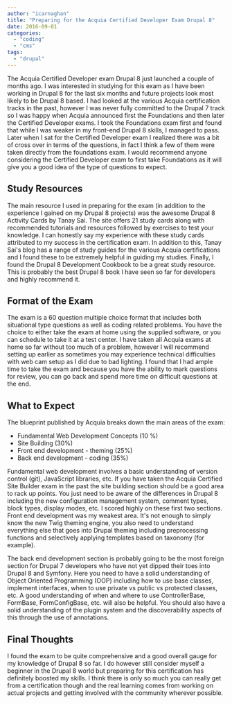 ```yaml
---
author: "icarnaghan"
title: "Preparing for the Acquia Certified Developer Exam Drupal 8"
date: 2016-09-01
categories: 
  - "coding"
  - "cms"
tags: 
  - "drupal"
---
```


The Acquia Certified Developer exam Drupal 8 just launched a couple of months ago. I was interested in studying for this exam as I have been working in Drupal 8 for the last six months and future projects look most likely to be Drupal 8 based. I had looked at the various Acquia certification tracks in the past, however I was never fully committed to the Drupal 7 track so I was happy when Acquia announced first the Foundations and then later the Certified Developer exams. I took the Foundations exam first and found that while I was weaker in my front-end Drupal 8 skills, I managed to pass. Later when I sat for the Certified Developer exam I realized there was a bit of cross over in terms of the questions, in fact I think a few of them were taken directly from the foundations exam. I would recommend anyone considering the Certified Developer exam to first take Foundations as it will give you a good idea of the type of questions to expect.

## Study Resources

The main resource I used in preparing for the exam (in addition to the experience I gained on my Drupal 8 projects) was the awesome Drupal 8 Activity Cards by Tanay Sai. The site offers 21 study cards along with recommended tutorials and resources followed by exercises to test your knowledge. I can honestly say my experience with these study cards attributed to my success in the certification exam. In addition to this, Tanay Sai's blog has a range of study guides for the various Acquia certifications and I found these to be extremely helpful in guiding my studies. Finally, I found the Drupal 8 Development Cookbook to be a great study resource. This is probably the best Drupal 8 book I have seen so far for developers and highly recommend it.

## Format of the Exam

The exam is a 60 question multiple choice format that includes both situational type questions as well as coding related problems. You have the choice to either take the exam at home using the supplied software, or you can schedule to take it at a test center. I have taken all Acquia exams at home so far without too much of a problem, however I will recommend setting up earlier as sometimes you may experience technical difficulties with web cam setup as I did due to bad lighting. I found that I had ample time to take the exam and because you have the ability to mark questions for review, you can go back and spend more time on difficult questions at the end.

## What to Expect

The blueprint published by Acquia breaks down the main areas of the exam:

- Fundamental Web Development Concepts (10 %)
- Site Building (30%)
- Front end development - theming (25%)
- Back end development - coding (35%)

Fundamental web development involves a basic understanding of version control (git), JavaScript libraries, etc. If you have taken the Acquia Certified Site Builder exam in the past the site building section should be a good area to rack up points. You just need to be aware of the differences in Drupal 8 including the new configuration management system, comment types, block types, display modes, etc. I scored highly on these first two sections. Front end development was my weakest area. It's not enough to simply know the new Twig theming engine, you also need to understand everything else that goes into Drupal theming including preprocessing functions and selectively applying templates based on taxonomy (for example).

The back end development section is probably going to be the most foreign section for Drupal 7 developers who have not yet dipped their toes into Drupal 8 and Symfony. Here you need to have a solid understanding of Object Oriented Programming (OOP) including how to use base classes, implement interfaces, when to use private vs public vs protected classes, etc. A good understanding of when and where to use ControllerBase, FormBase, FormConfigBase, etc. will also be helpful. You should also have a solid understanding of the plugin system and the discoverability aspects of this through the use of annotations.

## Final Thoughts

I found the exam to be quite comprehensive and a good overall gauge for my knowledge of Drupal 8 so far. I do however still consider myself a beginner in the Drupal 8 world but preparing for this certification has definitely boosted my skills. I think there is only so much you can really get from a certification though and the real learning comes from working on actual projects and getting involved with the community wherever possible.
